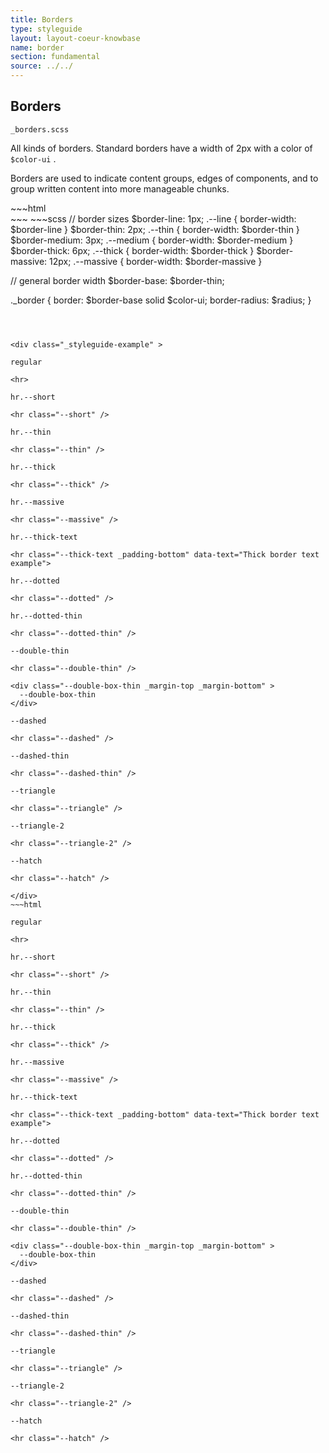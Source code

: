 ```yaml
---
title: Borders
type: styleguide
layout: layout-coeur-knowbase
name: border
section: fundamental
source: ../../
---
```



<main markdown="1">

## Borders

`_borders.scss`

All kinds of borders. Standard borders have a width of 2px with a color of `$color-ui` .

Borders are used to indicate content groups, edges of components, and to group written content into more manageable chunks.

<div class="_styleguide-example">
  <div class="_grid-five">
    <div class="_box --p4 _border --line _color-border-main _color-bg-white">
    </div>
    <div class="_box --p4 _border --thin _color-border-main _color-bg-white">
    </div>
    <div class="_box --p4 _border --base _color-border-main _color-bg-white">
    </div>
    <div class="_box --p4 _border --thick _color-border-main _color-bg-white">
    </div>
    <div class="_box --p4 _border --massive _color-border-main _color-bg-white">
    </div>
  </div>
</div>
~~~html
<div class="_grid-five">
  <div class="_box --p4 _border --line _color-bg-white">
  </div>
  <div class="_box --p4 _border --thin _color-bg-white">
  </div>
  <div class="_box --p4 _border --base _color-bg-white">
  </div>
  <div class="_box --p4 _border --thick _color-bg-white">
  </div>
  <div class="_box --p4 _border --massive _color-bg-white">
  </div>
</div>
~~~
~~~scss
// border sizes
$border-line: 1px;      .--line { border-width: $border-line }
$border-thin: 2px;      .--thin { border-width: $border-thin }
$border-medium: 3px;    .--medium { border-width: $border-medium }
$border-thick: 6px;     .--thick { border-width: $border-thick }
$border-massive: 12px;  .--massive { border-width: $border-massive }

// general border width
$border-base: $border-thin;

._border {
  border: $border-base solid $color-ui;
  border-radius: $radius;
}
~~~



<div class="_styleguide-example" >
  
regular

<hr>

hr.--short

<hr class="--short" />

hr.--thin

<hr class="--thin" />

hr.--thick

<hr class="--thick" />

hr.--massive

<hr class="--massive" />

hr.--thick-text

<hr class="--thick-text _padding-bottom" data-text="Thick border text example">

hr.--dotted

<hr class="--dotted" />

hr.--dotted-thin

<hr class="--dotted-thin" />

--double-thin

<hr class="--double-thin" />

<div class="--double-box-thin _margin-top _margin-bottom" >
  --double-box-thin
</div>

--dashed

<hr class="--dashed" />

--dashed-thin

<hr class="--dashed-thin" />

--triangle

<hr class="--triangle" />

--triangle-2

<hr class="--triangle-2" />

--hatch

<hr class="--hatch" />

</div>
~~~html

regular

<hr>

hr.--short

<hr class="--short" />

hr.--thin

<hr class="--thin" />

hr.--thick

<hr class="--thick" />

hr.--massive

<hr class="--massive" />

hr.--thick-text

<hr class="--thick-text _padding-bottom" data-text="Thick border text example">

hr.--dotted

<hr class="--dotted" />

hr.--dotted-thin

<hr class="--dotted-thin" />

--double-thin

<hr class="--double-thin" />

<div class="--double-box-thin _margin-top _margin-bottom" >
  --double-box-thin
</div>

--dashed

<hr class="--dashed" />

--dashed-thin

<hr class="--dashed-thin" />

--triangle

<hr class="--triangle" />

--triangle-2

<hr class="--triangle-2" />

--hatch

<hr class="--hatch" />
~~~

</main>


